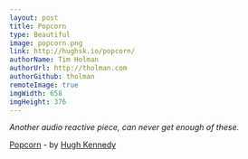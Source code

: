 ```yaml
---
layout: post
title: Popcorn
type: Beautiful
image: popcorn.png
link: http://hughsk.io/popcorn/
authorName: Tim Holman
authorUrl: http://tholman.com
authorGithub: tholman
remoteImage: true
imgWidth: 658
imgHeight: 376
---
```


_Another audio reactive piece, can never get enough of these._

[Popcorn](http://hughsk.io/popcorn/) - by [Hugh Kennedy](http://hughsk.io/)
